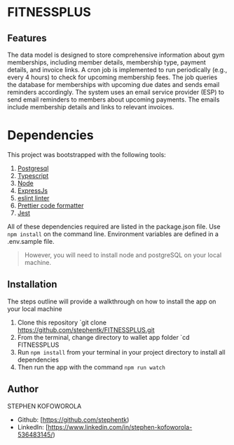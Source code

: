 # FITNESSPLUS
## Features
The data model is designed to store comprehensive information about gym memberships, including member details, membership type, payment details, and invoice links.
A cron job is implemented to run periodically (e.g., every 4 hours) to check for upcoming membership fees. The job queries the database for memberships with upcoming
due dates and sends email reminders accordingly.
The system uses an email service provider (ESP) to send email reminders to members about upcoming payments. The emails include membership details and links to relevant invoices.
 
# Dependencies
This project was bootstrapped with the following tools:

1. [Postgresql](https://www.postgresql.org/)
2. [Typescript](https://www.typescriptlang.org/)
3. [Node](https://nodejs.org/en/)
4. [ExpressJs](https://expressjs.com/)
5. [eslint linter](https://eslint.org/)
6. [Prettier code formatter](https://prettier.io/)
7. [Jest](https://jestjs.io)

All of these dependencies required are listed in the package.json file. Use `npm install` on the command line.
Environment variables are defined in a .env.sample file. 

> However, you will need to install node and postgreSQL on your local machine.

## Installation
The steps outline will provide a walkthrough on how to install the app on your local machine

1. Clone this repository `git clone https://github.com/stephentk/FITNESSPLUS.git
2. From the terminal, change directory to wallet app folder `cd FITNESSPLUS
3. Run `npm install` from your terminal in your project directory to install all dependencies 
4. Then run the app with the command `npm run watch`


## Author
STEPHEN KOFOWOROLA
- Github: [https://github.com/stephentk)
- LinkedIn: [https://www.linkedin.com/in/stephen-kofoworola-536483145/)

 

